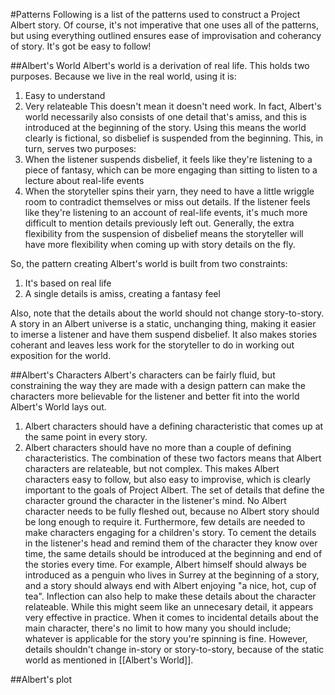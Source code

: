 <!-- A list of patterns used in Project Albert. -->
#Patterns
Following is a list of the patterns used to construct a Project Albert story. Of course, it's not imperative that one uses all of the patterns, but using everything outlined ensures ease of improvisation and coherancy of story. It's got be easy to follow!

##Albert's World
Albert's world is a derivation of real life. This holds two purposes. Because we live in the real world, using it is: 
1. Easy to understand 
2. Very relateable
This doesn't mean it doesn't need work. In fact, Albert's world necessarily also consists of one detail that's amiss, and this is introduced at the beginning of the story. Using this means the world clearly is fictional, so disbelief is suspended from the beginning. This, in turn, serves two purposes: 
1. When the listener suspends disbelief, it feels like they're listening to a piece of fantasy, which can be more engaging than sitting to listen to a lecture about real-life events
2. When the storyteller spins their yarn, they need to have a little wriggle room to contradict themselves or miss out details. If the listener feels like they're listening to an account of real-life events, it's much more difficult to mention details previously left out. Generally, the extra flexibility from the suspension of disbelief means the storyteller will have more flexibility when coming up with story details on the fly.

So, the pattern creating Albert's world is built from two constraints:
1. It's based on real life
2. A single details is amiss, creating a fantasy feel

Also, note that the details about the world should not change story-to-story. A story in an Albert universe is a static, unchanging thing, making it easier to imerse a listener and have them suspend disbelief. It also makes stories coherant and leaves less work for the storyteller to do in working out exposition for the world.



##Albert's Characters
Albert's characters can be fairly fluid, but constraining the way they are made with a design pattern can make the characters more believable for the listener and better fit into the world Albert's World lays out. 
1. Albert characters should have a defining characteristic that comes up at the same point in every story. 
2. Albert characters should have no more than a couple of defining characteristics. 
The combination of these two factors means that Albert characters are relateable, but not complex. This makes Albert characters easy to follow, but also easy to improvise, which is clearly important to the goals of Project Albert. 
The set of details that define the character ground the character in the listener's mind. No Albert character needs to be fully fleshed out, because no Albert story should be long enough to require it. Furthermore, few details are needed to make characters engaging for a children's story. 
To cement the details in the listener's head and remind them of the character they know over time, the same details should be introduced at the beginning and end of the stories every time. For example, Albert himself should always be introduced as a penguin who lives in Surrey at the beginning of a story, and a story should always end with Albert enjoying "a nice, hot, cup of tea". Inflection can also help to make these details about the character relateable. While this might seem like an unnecesary detail, it appears very effective in practice.
When it comes to incidental details about the main character, there's no limit to how many you should include; whatever is applicable for the story you're spinning is fine. However, details shouldn't change in-story or story-to-story, because of the static world as mentioned in [[Albert's World]].


##Albert's plot

